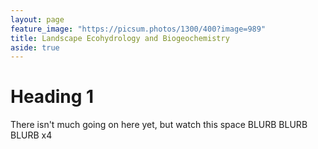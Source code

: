 ```yaml
---
layout: page
feature_image: "https://picsum.photos/1300/400?image=989"
title: Landscape Ecohydrology and Biogeochemistry
aside: true
---
```


# Heading 1
There isn't much going on here yet, but watch this space BLURB BLURB BLURB x4

